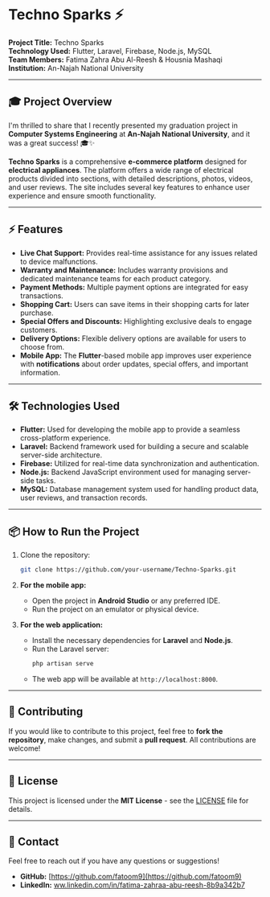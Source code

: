 # Techno Sparks ⚡️

**Project Title:** Techno Sparks  
**Technology Used:** Flutter, Laravel, Firebase, Node.js, MySQL  
**Team Members:** Fatima Zahra Abu Al-Reesh & Housnia Mashaqi  
**Institution:** An-Najah National University  

---

## 🎓 Project Overview

I'm thrilled to share that I recently presented my graduation project in **Computer Systems Engineering** at **An-Najah National University**, and it was a great success! 🎓✨

**Techno Sparks** is a comprehensive **e-commerce platform** designed for **electrical appliances**. The platform offers a wide range of electrical products divided into sections, with detailed descriptions, photos, videos, and user reviews. The site includes several key features to enhance user experience and ensure smooth functionality.

---

## ⚡️ Features

- **Live Chat Support:** Provides real-time assistance for any issues related to device malfunctions.
- **Warranty and Maintenance:** Includes warranty provisions and dedicated maintenance teams for each product category.
- **Payment Methods:** Multiple payment options are integrated for easy transactions.
- **Shopping Cart:** Users can save items in their shopping carts for later purchase.
- **Special Offers and Discounts:** Highlighting exclusive deals to engage customers.
- **Delivery Options:** Flexible delivery options are available for users to choose from.
- **Mobile App:** The **Flutter**-based mobile app improves user experience with **notifications** about order updates, special offers, and important information.

---

## 🛠️ Technologies Used

- **Flutter:** Used for developing the mobile app to provide a seamless cross-platform experience.
- **Laravel:** Backend framework used for building a secure and scalable server-side architecture.
- **Firebase:** Utilized for real-time data synchronization and authentication.
- **Node.js:** Backend JavaScript environment used for managing server-side tasks.
- **MySQL:** Database management system used for handling product data, user reviews, and transaction records.

---

## 📦 How to Run the Project

1. Clone the repository:
    ```bash
    git clone https://github.com/your-username/Techno-Sparks.git
    ```

2. **For the mobile app:**
   - Open the project in **Android Studio** or any preferred IDE.
   - Run the project on an emulator or physical device.

3. **For the web application:**
   - Install the necessary dependencies for **Laravel** and **Node.js**.
   - Run the Laravel server:
     ```bash
     php artisan serve
     ```
   - The web app will be available at `http://localhost:8000`.

---

## 🤝 Contributing

If you would like to contribute to this project, feel free to **fork the repository**, make changes, and submit a **pull request**. All contributions are welcome!

---

## 📄 License

This project is licensed under the **MIT License** - see the [LICENSE](LICENSE) file for details.

---

## 💬 Contact

Feel free to reach out if you have any questions or suggestions!

- **GitHub:** [https://github.com/fatoom9](https://github.com/fatoom9)
- **LinkedIn:** [ww.linkedin.com/in/fatima-zahraa-abu-reesh-8b9a342b7](www.linkedin.com/in/fatima-zahraa-abu-reesh-8b9a342b7)
